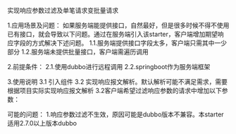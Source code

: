 实现响应参数过滤及单笔请求变批量请求

1.应用场景及问题：
如果服务端能提供接口，自然最好，但是很多时候不得不使用已有接口，就会导致以下问题。通过在服务端引入该starter，客户端增加期望响应字段的方式解决下述问题。
1.1.服务端提供接口字段太多，客户端只需其中一少部分
1.2.服务端未提供批量接口，客户端需遍历调用

2.前提条件：
2.1.使用dubbo进行远程调用
2.2.springboot作为服务端框架

3.使用说明
3.1 引入组件
3.2 实现响应报文解析。默认解析可能不满足需求，需要根据项目实际实现响应报文解析
3.2客户端希望过滤响应参数的请求中增加以下参数：




可能的问题：
1.响应参数过滤不生效，原因可能是dubbo版本不兼容。本starter适用2.7.0以上版本dubbo